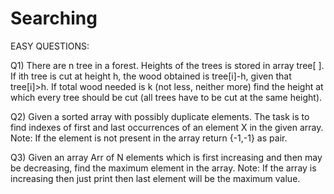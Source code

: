# Searching

EASY QUESTIONS:

Q1) There are n tree in a forest. Heights of the trees is stored in array tree[ ]. If ith tree is cut at height h, the wood obtained is tree[i]-h, given that            tree[i]>h. If total wood needed is k (not less, neither more) find the height at which every tree should be cut (all trees have to be cut at the same height).

Q2)  Given a sorted array with possibly duplicate elements. The task is to find indexes of first and last occurrences of an element X in the given array.
     Note: If the element is not present in the array return {-1,-1} as pair. 

Q3)  Given an array Arr of N elements which is first increasing and then may be decreasing, find the maximum element in the array.
     Note: If the array is increasing then just print then last element will be the maximum value.


